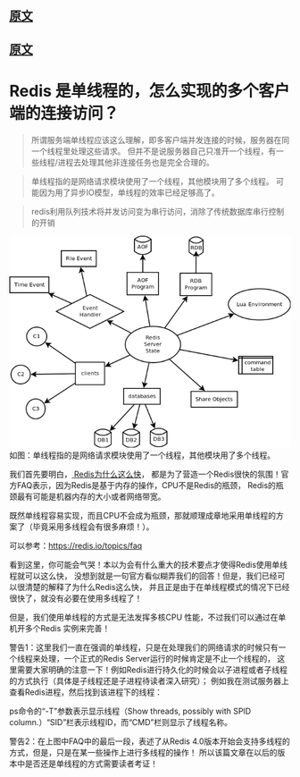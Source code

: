 ## [原文](https://my.oschina.net/lvhuizhenblog/blog/677705)

## [原文](https://www.zhihu.com/question/55818031)

# Redis 是单线程的，怎么实现的多个客户端的连接访问？

> 所谓服务端单线程应该这么理解，即多客户端并发连接的时候，服务器在同一个线程里处理这些请求。
但并不是说服务器自己只准开一个线程，有一些线程/进程去处理其他非连接任务也是完全合理的。

> 单线程指的是网络请求模块使用了一个线程，其他模块用了多个线程。
  可能因为用了异步IO模型，单线程的效率已经足够高了。
  
> redis利用队列技术将并发访问变为串行访问，消除了传统数据库串行控制的开销  
 
![](../../../images/redis/server.png)  
如图：单线程指的是网络请求模块使用了一个线程，其他模块用了多个线程。

我们首先要明白，[ Redis为什么这么快](../03、基础知识/80、Redis为什么这么快%3F.md)，
都是为了营造一个Redis很快的氛围！官方FAQ表示，因为Redis是基于内存的操作，CPU不是Redis的瓶颈，
Redis的瓶颈最有可能是机器内存的大小或者网络带宽。

既然单线程容易实现，而且CPU不会成为瓶颈，那就顺理成章地采用单线程的方案了（毕竟采用多线程会有很多麻烦！）。
 
可以参考：<https://redis.io/topics/faq>

看到这里，你可能会气哭！本以为会有什么重大的技术要点才使得Redis使用单线程就可以这么快，
没想到就是一句官方看似糊弄我们的回答！但是，我们已经可以很清楚的解释了为什么Redis这么快，
并且正是由于在单线程模式的情况下已经很快了，就没有必要在使用多线程了！

但是，我们使用单线程的方式是无法发挥多核CPU 性能，不过我们可以通过在单机开多个Redis 实例来完善！

警告1：这里我们一直在强调的单线程，只是在处理我们的网络请求的时候只有一个线程来处理，一个正式的Redis Server运行的时候肯定是不止一个线程的，
这里需要大家明确的注意一下！例如Redis进行持久化的时候会以子进程或者子线程的方式执行（具体是子线程还是子进程待读者深入研究）；
例如我在测试服务器上查看Redis进程，然后找到该进程下的线程：


ps命令的“-T”参数表示显示线程（Show threads, possibly with SPID column.）“SID”栏表示线程ID，而“CMD”栏则显示了线程名称。

警告2：在上图中FAQ中的最后一段，表述了从Redis 4.0版本开始会支持多线程的方式，但是，只是在某一些操作上进行多线程的操作！
所以该篇文章在以后的版本中是否还是单线程的方式需要读者考证！

 



